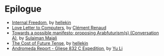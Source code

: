 # Epilogue

*   [Internal Freedom](internal-freedom.html), by [hellekin](../authors/hellekin.html)
*   [Love Letter to Computers](love-letter-to-computers.html), by [Clément Renaud](../authors/clement-renaud.html)
*   [Towards a possible manifesto; proposing Arabfuturism(s) (Conversation A)](arabfuturisms-conversation-a.html), by [Sulaiman Majali](../authors/sulaiman-majali.html)
*   [The Cost of Future Tense](the-cost-of-future-tense.html), by [hellekin](../authors/hellekin.html)
*   [Andromeda Report - Gliese 832 C Expedition](andromeda-report-gliese-832-c-expedition.html), by [Yu Li](../authors/yu-li.html)
